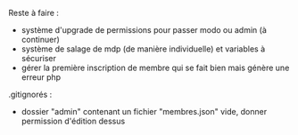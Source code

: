 Reste à faire :
- système d'upgrade de permissions pour passer modo ou admin (à continuer)
- système de salage de mdp (de manière individuelle) et variables à sécuriser
- gérer la première inscription de membre qui se fait bien mais génère une erreur php

.gitignorés :
- dossier "admin" contenant un fichier "membres.json" vide, donner permission d'édition dessus
